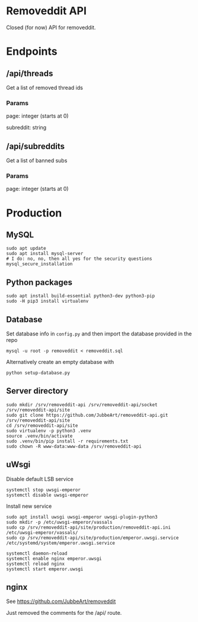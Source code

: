 # Removeddit API
Closed (for now) API for removeddit.

# Endpoints

## /api/threads
Get a list of removed thread ids

### Params
page: integer (starts at 0)

subreddit: string 

## /api/subreddits
Get a list of banned subs

### Params
page: integer (starts at 0)



# Production

## MySQL
```
sudo apt update
sudo apt install mysql-server
# I do: no, no, then all yes for the security questions
mysql_secure_installation
```

## Python packages
```
sudo apt install build-essential python3-dev python3-pip
sudo -H pip3 install virtualenv
```
## Database
Set database info in `config.py` and then import the database provided in the repo

```
mysql -u root -p removeddit < removeddit.sql
```

Alternatively create an empty database with
```
python setup-database.py
```

## Server directory
```
sudo mkdir /srv/removeddit-api /srv/removeddit-api/socket /srv/removeddit-api/site
sudo git clone https://github.com/JubbeArt/removeddit-api.git /srv/removeddit-api/site
cd /srv/removeddit-api/site
sudo virtualenv -p python3 .venv
source .venv/bin/activate
sudo .venv/bin/pip install -r requirements.txt
sudo chown -R www-data:www-data /srv/removeddit-api
```

## uWsgi

Disable default LSB service
```
systemctl stop uwsgi-emperor
systemctl disable uwsgi-emperor
```

Install new service
```
sudo apt install uwsgi uwsgi-emperor uwsgi-plugin-python3
sudo mkdir -p /etc/uwsgi-emperor/vassals
sudo cp /srv/removeddit-api/site/production/removeddit-api.ini /etc/uwsgi-emperor/vassals/
sudo cp /srv/removeddit-api/site/production/emperor.uwsgi.service /etc/systemd/system/emperor.uwsgi.service

systemctl daemon-reload
systemctl enable nginx emperor.uwsgi
systemctl reload nginx
systemctl start emperor.uwsgi
```

## nginx
See https://github.com/JubbeArt/removeddit

Just removed the comments for the /api/ route. 